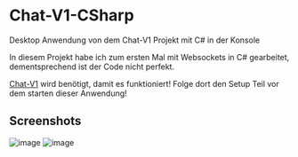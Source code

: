# Chat-V1-CSharp
Desktop Anwendung  von dem Chat-V1 Projekt mit C# in der Konsole

In diesem Projekt habe ich zum ersten Mal mit Websockets in C# gearbeitet, dementsprechend ist der Code nicht perfekt.

[Chat-V1](https://github.com/KreativeName1/Chat-V1) wird benötigt, damit es funktioniert! Folge dort den Setup Teil vor dem starten dieser Anwendung!

## Screenshots
![image](https://github.com/KreativeName1/Chat-V1-CSharp/assets/115576847/ec19ea2a-ac9e-4ff4-bf28-5a26908ca52b)
![image](https://github.com/KreativeName1/Chat-V1-CSharp/assets/115576847/c55a3ee1-2f7d-491f-8669-894e2fa71706)
